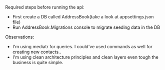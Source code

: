 Required steps before running the api:

- First create a DB called AddressBook(take a look at appsettings.json file)
- Run AddressBook.Migrations console to migrate seeding data in the DB

Observations: 
- I'm using  mediatr for queries. I could've used commands as well for creating new contacts..
- I'm using  clean architecture principles and clean layers even tough the business is quite simple.
